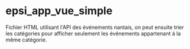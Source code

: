# epsi_app_vue_simple

Fichier HTML utilisant l'API des événements nantais, on peut ensuite trier les catégories pour afficher seulement les événements appartenant à la même catégorie.
